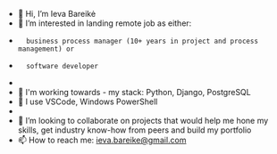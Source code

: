 - 👋 Hi, I’m Ieva Bareikė
- 👀 I’m interested in landing remote job as either:
-       business process manager (10+ years in project and process management) or
-       software developer
-       
- 🌱 I'm working towards - my stack: Python, Django, PostgreSQL
- 🌱 I use VSCode, Windows PowerShell
- 
- 💞️ I’m looking to collaborate on projects that would help me hone my skills, get industry know-how from peers and build my portfolio
- 📫 How to reach me: ieva.bareike@gmail.com

<!---
ievapb/ievapb is a ✨ special ✨ repository because its `README.md` (this file) appears on your GitHub profile.
You can click the Preview link to take a look at your changes.
--->
